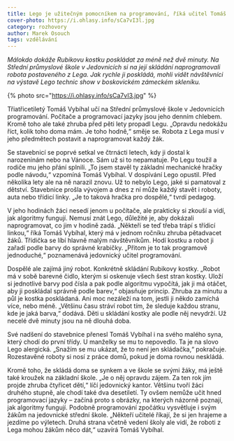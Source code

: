 ```yaml
---
title: Lego je užitečným pomocníkem na programování, říká učitel Tomáš Vybíhal
cover-photo: https://i.ohlasy.info/sCa7vI3l.jpg
category: rozhovory
author: Marek Osouch
tags: vzdělávání
---
```


*Málokdo dokáže Rubikovu kostku poskládat za méně než dvě minuty. Na Střední průmyslové škole v Jedovnicích si na její skládání naprogramovali robota postaveného z Lega. Jak rychle ji poskládá, mohli vidět návštěvníci na výstavě Lego technic show v boskovickém zámeckém skleníku.*

{% photo src="https://i.ohlasy.info/sCa7vI3.jpg" %}

Třiatřicetiletý Tomáš Vybíhal učí na Střední průmyslové škole v Jedovnicích programování. Počítače a programovací jazyky jsou jeho denním chlebem. Kromě toho ale také zhruba před pěti lety propadl Legu. „Opravdu nedokážu říct, kolik toho doma mám. Je toho hodně,“ směje se. Robota z Lega musí v jeho předmětech postavit a naprogramovat každý žák.

Se stavebnicí se poprvé setkal ve čtrnácti letech, kdy ji dostal k narozeninám nebo na Vánoce. Sám už si to nepamatuje. Po Legu toužil a rodiče mu jeho přání splnili. „To jsem stavěl ty základní mechanické hračky podle návodu,“ vzpomíná Tomáš Vybíhal. V dospívání Lego opustil. Před několika lety ale na ně narazil znovu. Už to nebylo Lego, jaké si pamatoval z dětství. Stavebnice prošla vývojem a dnes z ní může každý stavět i roboty, auta nebo třídicí linky. „Je to taková hračka pro dospělé,“ tvrdí pedagog.

V jeho hodinách žáci nesedí jenom u počítače, ale prakticky si zkouší a vidí, jak algoritmy fungují. Nemusí znát Lego, důležité je, aby dokázali naprogramovat, co jim v hodině zadá. „Někteří se teď třeba trápí s třídicí linkou,“ říká Tomáš Vybíhal, který má v jednom ročníku zhruba pětadvacet žáků. Třídička se líbí hlavně malým návštěvníkům. Hodí kostku a robot ji zařadí podle barvy do správné krabičky. „Přitom je to tak programově jednoduché,“ poznamenává jedovnický učitel programování.

Dospělé ale zajímá jiný robot. Konkrétně skládání Rubikovy kostky. „Robot má v sobě barevné čidlo, kterým si oskenuje všech šest stran kostky. Uloží si jednotlivé barvy pod čísla a pak podle algoritmu vypočítá, jak ji má otáčet, aby ji poskládal správně podle barev,“ objasňuje princip. Zhruba za minutu a půl je kostka poskládaná. Ani moc nezáleží na tom, jestli ji někdo zamíchá více, nebo méně. „Většinu času stráví robot tím, že sleduje každou stranu, kde je jaká barva,“ dodává. Děti u skládání kostky ale podle něj nevydrží. Už necelé dvě minuty jsou na ně dlouhá doba.

Své nadšení do stavebnice přenesl Tomáš Vybíhal i na svého malého syna, který chodí do první třídy. U manželky se mu to nepovedlo. Ta je na slovo Lego alergická. „Snažím se mu ukázat, že to není jen skládačka,“ pokračuje. Rozestavěné roboty si nosí z práce domů, pokud je doma rovnou neskládá.

Kromě toho, že skládá doma se synkem a ve škole se svými žáky, má ještě také kroužek na základní škole. „Je o něj opravdu zájem. Za ten rok jím projde zhruba čtyřicet dětí,“ líčí jedovnický kantor. Většinu tvoří žáci druhého stupně, ale chodí  také dva desetiletí. Ty ovšem nemůže učit hned programovací jazyky – začíná proto s obrázky, na kterých názorně poznají, jak algoritmy fungují. Podobně programování zpočátku vysvětluje i svým žákům na jedovnické střední škole. „Někteří učitelé říkají, že si jen hrajeme a jezdíme po výletech. Druhá strana včetně vedení školy ale vidí, že roboti z Lega mohou žákům něco dát,“ uzavírá Tomáš Vybíhal.
